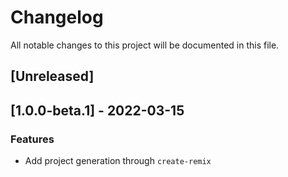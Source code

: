 # Changelog
All notable changes to this project will be documented in this file.

## [Unreleased]
## [1.0.0-beta.1] - 2022-03-15

### Features

- Add project generation through `create-remix`

<!-- generated by git-cliff -->
